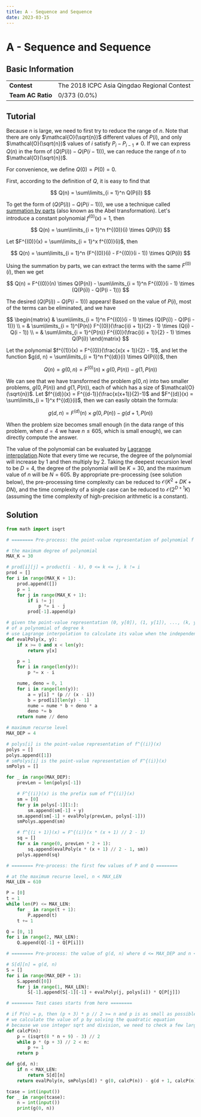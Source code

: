 ```yaml
---
title: A - Sequence and Sequence
date: 2023-03-15
---
```


# A - Sequence and Sequence

## Basic Information

<table>
<tr>
<td><b>Contest</b></td><td>The 2018 ICPC Asia Qingdao Regional Contest</td>
</tr>
<tr>
<td><b>Team AC Ratio</b></td><td>0/373 (0.0%)</td>
</tr>
</table>

## Tutorial

Because $n$ is large, we need to first try to reduce the range of $n$. Note that there are only $\mathcal{O}(\sqrt{n})$ different values of $P(i)$, and only $\mathcal{O}(\sqrt{n})$ values of $i$ satisfy $P_i - P_{i - 1} \ne 0$. If we can express $Q(n)$ in the form of $(Q(P(i)) - Q(P(i - 1)))$, we can reduce the range of $n$ to $\mathcal{O}(\sqrt{n})$.

For convenience, we define $Q(0) = P(0) = 0$.

First, according to the definition of $Q$, it is easy to find that

$$
Q(n) = \sum\limits_{i = 1}^n Q(P(i))
$$

To get the form of $(Q(P(i)) - Q(P(i - 1)))$, we use a technique called [summation by parts](https://en.wikipedia.org/wiki/Summation_by_parts) (also known as the Abel transformation). Let's introduce a constant polynomial $f^{(0)}(x) = 1$, then

$$
Q(n) = \sum\limits_{i = 1}^n f^{(0)}(i) \times Q(P(i))
$$

Let $F^{(0)}(x) = \sum\limits_{i = 1}^x f^{(0)}(i)$, then

$$
Q(n) = \sum\limits_{i = 1}^n (F^{(0)}(i) - F^{(0)}(i - 1)) \times Q(P(i))
$$

Using the summation by parts, we can extract the terms with the same $F^{(0)}(i)$, then we get

$$
Q(n) = F^{(0)}(n) \times Q(P(n)) - \sum\limits_{i = 1}^n F^{(0)}(i - 1) \times (Q(P(i)) - Q(P(i - 1)))
$$

The desired $(Q(P(i)) - Q(P(i - 1)))$ appears! Based on the value of $P(i)$, most of the terms can be eliminated, and we have

$$
\begin{matrix}
& \sum\limits_{i = 1}^n F^{(0)}(i - 1) \times (Q(P(i)) - Q(P(i - 1))) \\
 = & \sum\limits_{i = 1}^{P(n)} F^{(0)}(\frac{i(i + 1)}{2} - 1) \times (Q(i) - Q(i - 1)) \\
 = & \sum\limits_{i = 1}^{P(n)} F^{(0)}(\frac{i(i + 1)}{2} - 1) \times Q(P(i))
\end{matrix}
$$

Let the polynomial $f^{(1)}(x) = F^{(0)}(\frac{x(x + 1)}{2} - 1)$, and let the function $g(d, n) = \sum\limits_{i = 1}^n f^{(d)}(i) \times Q(P(i))$, then

$$
Q(n) = g(0, n) = F^{(0)}(n) \times g(0, P(n)) - g(1, P(n))
$$

We can see that we have transformed the problem $g(0, n)$ into two smaller problems, $g(0, P(n))$ and $g(1, P(n))$, each of which has a size of $\mathcal{O}(\sqrt{n})$. Let $f^{(d)}(x) = F^{(d-1)}(\frac{x(x+1)}{2}-1)$ and $F^{(d)}(x) = \sum\limits_{i = 1}^x f^{(d)}(i)$, then we can easily obtain the formula:

$$
g(d, n) = F^{(d)}(n) \times g(0, P(n)) - g(d + 1, P(n))
$$

When the problem size becomes small enough (in the data range of this problem, when $d=4$ we have $n \leq 605$, which is small enough), we can directly compute the answer.

The value of the polynomial can be evaluated by [Lagrange interpolation](https://oi-wiki.org/math/poly/lagrange/).Note that every time we recurse, the degree of the polynomial will increase by $1$ and then multiply by $2$. Taking the deepest recursion level to be $D=4$, the degree of the polynomial will be $K=30$, and the maximum value of $n$ will be $N=605$. By appropriate pre-processing (see solution below), the pre-processing time complexity can be reduced to $\mathcal{O}(K^2+DK+DN)$, and the time complexity of a single case can be reduced to $\mathcal{O}(2^{D+1}K)$ (assuming the time complexity of high-precision arithmetic is a constant).

## Solution

```python linenums="1"
from math import isqrt

# ======== Pre-process: the point-value representation of polynomial f and F ========

# the maximum degree of polynomial
MAX_K = 30

# prod[i][j] = product(i - k), 0 <= k <= j, k != i
prod = []
for i in range(MAX_K + 1):
    prod.append([])
    p = 1
    for j in range(MAX_K + 1):
        if i != j:
            p *= i - j
        prod[-1].append(p)

# given the point-value representation (0, y[0]), (1, y[1]), ..., (k, y[k])
# of a polynomial of degree k
# use Lagrange interpolation to calculate its value when the independent variable equals x
def evalPoly(x, y):
    if x >= 0 and x < len(y):
        return y[x]

    p = 1
    for i in range(len(y)):
        p *= x - i

    nume, deno = 0, 1
    for i in range(len(y)):
        a = y[i] * (p // (x - i))
        b = prod[i][len(y) - 1]
        nume = nume * b + deno * a
        deno *= b
    return nume // deno

# maximum recurse level
MAX_DEP = 4

# polys[i] is the point-value representation of f^{(i)}(x)
polys = []
polys.append([1])
# smPolys[i] is the point-value representation of F^{(i)}(x)
smPolys = []

for _ in range(MAX_DEP):
    prevLen = len(polys[-1])

    # F^{(i)}(x) is the prefix sum of f^{(i)}(x)
    sm = [0]
    for y in polys[-1][1:]:
        sm.append(sm[-1] + y)
    sm.append(sm[-1] + evalPoly(prevLen, polys[-1]))
    smPolys.append(sm)

    # f^{(i + 1)}(x) = F^{(i)}(x * (x + 1) // 2 - 1)
    sq = []
    for x in range(0, prevLen * 2 + 1):
        sq.append(evalPoly(x * (x + 1) // 2 - 1, sm))
    polys.append(sq)

# ======== Pre-process: the first few values of P and Q ========

# at the maximum recurse level, n < MAX_LEN
MAX_LEN = 610

P = [0]
t = 1
while len(P) <= MAX_LEN:
    for _ in range(t + 1):
        P.append(t)
    t += 1

Q = [0, 1]
for i in range(2, MAX_LEN):
    Q.append(Q[-1] + Q[P[i]])

# ======== Pre-process: the value of g(d, n) where d <= MAX_DEP and n < MAX_LEN ========

# S[d][n] = g(d, n)
S = []
for i in range(MAX_DEP + 1):
    S.append([0])
    for j in range(1, MAX_LEN):
        S[-1].append(S[-1][-1] + evalPoly(j, polys[i]) * Q[P[j]])

# ======== Test cases starts from here ========

# if P(n) = p, then (p + 3) * p // 2 >= n and p is as small as possible
# we calculate the value of p by solving the quadratic equation
# because we use integer sqrt and division, we need to check a few larger values
def calcP(n):
    p = (isqrt(8 * n + 9) - 3) // 2
    while p * (p + 3) // 2 < n:
        p += 1
    return p

def g(d, n):
    if n < MAX_LEN:
        return S[d][n]
    return evalPoly(n, smPolys[d]) * g(0, calcP(n)) - g(d + 1, calcP(n))

tcase = int(input())
for _ in range(tcase):
    n = int(input())
    print(g(0, n))
```
